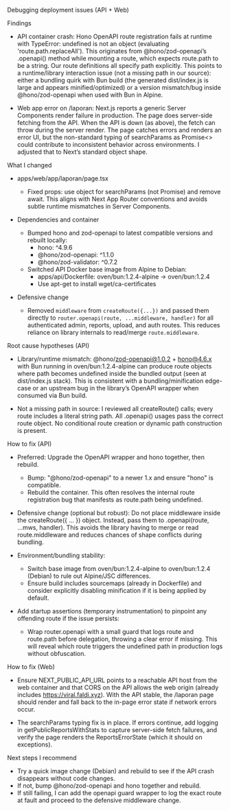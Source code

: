 Debugging deployment issues (API + Web)

Findings

- API container crash: Hono OpenAPI route registration fails at runtime with
  TypeError: undefined is not an object (evaluating 'route.path.replaceAll').
  This originates from @hono/zod-openapi’s .openapi() method while mounting a
  route, which expects route.path to be a string. Our route definitions all
  specify path explicitly. This points to a runtime/library interaction issue
  (not a missing path in our source): either a bundling quirk with Bun build
  (the generated dist/index.js is large and appears minified/optimized) or a
  version mismatch/bug inside @hono/zod-openapi when used with Bun in Alpine.

- Web app error on /laporan: Next.js reports a generic Server Components render
  failure in production. The page does server-side fetching from the API. When
  the API is down (as above), the fetch can throw during the server render. The
  page catches errors and renders an error UI, but the non-standard typing of
  searchParams as Promise<> could contribute to inconsistent behavior across
  environments. I adjusted that to Next’s standard object shape.

What I changed

- apps/web/app/laporan/page.tsx
  - Fixed props: use object for searchParams (not Promise) and remove await.
    This aligns with Next App Router conventions and avoids subtle runtime
    mismatches in Server Components.
- Dependencies and container
  - Bumped hono and zod-openapi to latest compatible versions and rebuilt locally:
    - hono: ^4.9.6
    - @hono/zod-openapi: ^1.1.0
    - @hono/zod-validator: ^0.7.2
  - Switched API Docker base image from Alpine to Debian:
    - apps/api/Dockerfile: oven/bun:1.2.4-alpine → oven/bun:1.2.4
    - Use apt-get to install wget/ca-certificates

- Defensive change
  - Removed `middleware` from `createRoute({...})` and passed them directly to
    `router.openapi(route, ...middleware, handler)` for all authenticated admin,
    reports, upload, and auth routes. This reduces reliance on library internals
    to read/merge `route.middleware`.

Root cause hypotheses (API)

- Library/runtime mismatch: @hono/zod-openapi@1.0.2 + hono@4.6.x with Bun
  running in oven/bun:1.2.4-alpine can produce route objects where path becomes
  undefined inside the bundled output (seen at dist/index.js stack). This is
  consistent with a bundling/minification edge-case or an upstream bug in the
  library’s OpenAPI wrapper when consumed via Bun build.

- Not a missing path in source: I reviewed all createRoute() calls; every route
  includes a literal string path. All .openapi() usages pass the correct route
  object. No conditional route creation or dynamic path construction is present.

How to fix (API)

- Preferred: Upgrade the OpenAPI wrapper and hono together, then rebuild.
  - Bump: "@hono/zod-openapi" to a newer 1.x and ensure "hono" is compatible.
  - Rebuild the container. This often resolves the internal route registration
    bug that manifests as route.path being undefined.

- Defensive change (optional but robust): Do not place middleware inside the
  createRoute({ ... }) object. Instead, pass them to .openapi(route, ...mws, handler).
  This avoids the library having to merge or read route.middleware and reduces
  chances of shape conflicts during bundling.

- Environment/bundling stability:
  - Switch base image from oven/bun:1.2.4-alpine to oven/bun:1.2.4 (Debian) to
    rule out Alpine/JSC differences.
  - Ensure build includes sourcemaps (already in Dockerfile) and consider
    explicitly disabling minification if it is being applied by default.

- Add startup assertions (temporary instrumentation) to pinpoint any offending
  route if the issue persists:
  - Wrap router.openapi with a small guard that logs route and route.path before
    delegation, throwing a clear error if missing. This will reveal which route
    triggers the undefined path in production logs without obfuscation.

How to fix (Web)

- Ensure NEXT_PUBLIC_API_URL points to a reachable API host from the web
  container and that CORS on the API allows the web origin (already includes
  https://viral.faldi.xyz). With the API stable, the /laporan page should render
  and fall back to the in-page error state if network errors occur.

- The searchParams typing fix is in place. If errors continue, add logging in
  getPublicReportsWithStats to capture server-side fetch failures, and verify
  the page renders the ReportsErrorState (which it should on exceptions).

Next steps I recommend

- Try a quick image change (Debian) and rebuild to see if the API crash
  disappears without code changes.
- If not, bump @hono/zod-openapi and hono together and rebuild.
- If still failing, I can add the openapi guard wrapper to log the exact route
  at fault and proceed to the defensive middleware change.
